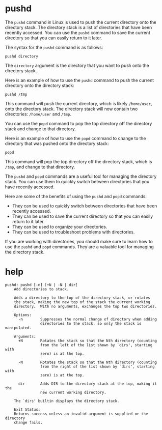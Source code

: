 # pushd

The `pushd` command in Linux is used to push the current directory onto the directory stack. The directory stack is a list of directories that have been recently accessed. You can use the `pushd` command to save the current directory so that you can easily return to it later.

The syntax for the `pushd` command is as follows:

```
pushd directory
```

The `directory` argument is the directory that you want to push onto the directory stack.

Here is an example of how to use the `pushd` command to push the current directory onto the directory stack:

```
pushd /tmp
```

This command will push the current directory, which is likely `/home/user`, onto the directory stack. The directory stack will now contain two directories: `/home/user` and `/tmp`.

You can use the `popd` command to pop the top directory off the directory stack and change to that directory.

Here is an example of how to use the `popd` command to change to the directory that was pushed onto the directory stack:

```
popd
```

This command will pop the top directory off the directory stack, which is `/tmp`, and change to that directory.

The `pushd` and `popd` commands are a useful tool for managing the directory stack. You can use them to quickly switch between directories that you have recently accessed.

Here are some of the benefits of using the `pushd` and `popd` commands:

* They can be used to quickly switch between directories that have been recently accessed.
* They can be used to save the current directory so that you can easily return to it later.
* They can be used to organize your directories.
* They can be used to troubleshoot problems with directories.

If you are working with directories, you should make sure to learn how to use the `pushd` and `popd` commands. They are a valuable tool for managing the directory stack.



# help 

```
pushd: pushd [-n] [+N | -N | dir]
    Add directories to stack.
    
    Adds a directory to the top of the directory stack, or rotates
    the stack, making the new top of the stack the current working
    directory.  With no arguments, exchanges the top two directories.
    
    Options:
      -n        Suppresses the normal change of directory when adding
                directories to the stack, so only the stack is manipulated.
    
    Arguments:
      +N        Rotates the stack so that the Nth directory (counting
                from the left of the list shown by `dirs', starting with
                zero) is at the top.
    
      -N        Rotates the stack so that the Nth directory (counting
                from the right of the list shown by `dirs', starting with
                zero) is at the top.
    
      dir       Adds DIR to the directory stack at the top, making it the
                new current working directory.
    
    The `dirs' builtin displays the directory stack.
    
    Exit Status:
    Returns success unless an invalid argument is supplied or the directory
    change fails.
```
